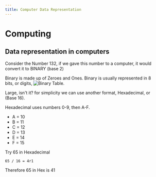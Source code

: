 ```yaml
---
title: Computer Data Representation
---
```

# Computing

## Data representation in computers
        
Consider the Number 132, if we gave this number to a computer, it would convert it to BINARY (base 2)

Binary is made up of Zeroes and Ones. Binary is usually represented in 8 bits, or digits, ![Binary Table](http://deepschool.kd.io/images/bintable_1.png).

Large, isn't it? for simplicity we can use another format, Hexadecimal, or (Base 16).

Hexadecimal uses numbers 0-9, then A-F.<br>
- A = 10
- B = 11
- C = 12
- D = 13
- E = 14
- F = 15

Try 65 in Hexadecimal

    65 / 16 = 4r1

Therefore 65 in Hex is 41
